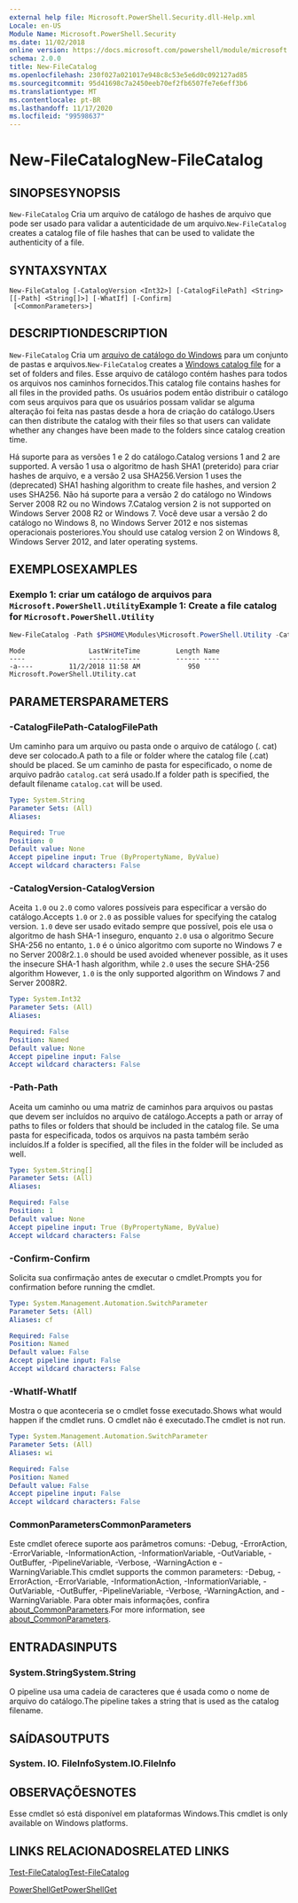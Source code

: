 ```yaml
---
external help file: Microsoft.PowerShell.Security.dll-Help.xml
Locale: en-US
Module Name: Microsoft.PowerShell.Security
ms.date: 11/02/2018
online version: https://docs.microsoft.com/powershell/module/microsoft.powershell.security/new-filecatalog?view=powershell-7.2&WT.mc_id=ps-gethelp
schema: 2.0.0
title: New-FileCatalog
ms.openlocfilehash: 230f027a021017e948c8c53e5e6d0c092127ad85
ms.sourcegitcommit: 95d41698c7a2450eeb70ef2fb6507fe7e6eff3b6
ms.translationtype: MT
ms.contentlocale: pt-BR
ms.lasthandoff: 11/17/2020
ms.locfileid: "99598637"
---
```

# <span data-ttu-id="11c01-102">New-FileCatalog</span><span class="sxs-lookup"><span data-stu-id="11c01-102">New-FileCatalog</span></span>

## <span data-ttu-id="11c01-103">SINOPSE</span><span class="sxs-lookup"><span data-stu-id="11c01-103">SYNOPSIS</span></span>
<span data-ttu-id="11c01-104">`New-FileCatalog` Cria um arquivo de catálogo de hashes de arquivo que pode ser usado para validar a autenticidade de um arquivo.</span><span class="sxs-lookup"><span data-stu-id="11c01-104">`New-FileCatalog` creates a catalog file of file hashes that can be used to validate the authenticity of a file.</span></span>

## <span data-ttu-id="11c01-105">SYNTAX</span><span class="sxs-lookup"><span data-stu-id="11c01-105">SYNTAX</span></span>

```
New-FileCatalog [-CatalogVersion <Int32>] [-CatalogFilePath] <String> [[-Path] <String[]>] [-WhatIf] [-Confirm]
 [<CommonParameters>]
```

## <span data-ttu-id="11c01-106">DESCRIPTION</span><span class="sxs-lookup"><span data-stu-id="11c01-106">DESCRIPTION</span></span>

<span data-ttu-id="11c01-107">`New-FileCatalog` Cria um [arquivo de catálogo do Windows](/windows-hardware/drivers/install/catalog-files) para um conjunto de pastas e arquivos.</span><span class="sxs-lookup"><span data-stu-id="11c01-107">`New-FileCatalog` creates a [Windows catalog file](/windows-hardware/drivers/install/catalog-files) for a set of folders and files.</span></span> <span data-ttu-id="11c01-108">Esse arquivo de catálogo contém hashes para todos os arquivos nos caminhos fornecidos.</span><span class="sxs-lookup"><span data-stu-id="11c01-108">This catalog file contains hashes for all files in the provided paths.</span></span> <span data-ttu-id="11c01-109">Os usuários podem então distribuir o catálogo com seus arquivos para que os usuários possam validar se alguma alteração foi feita nas pastas desde a hora de criação do catálogo.</span><span class="sxs-lookup"><span data-stu-id="11c01-109">Users can then distribute the catalog with their files so that users can validate whether any changes have been made to the folders since catalog creation time.</span></span>

<span data-ttu-id="11c01-110">Há suporte para as versões 1 e 2 do catálogo.</span><span class="sxs-lookup"><span data-stu-id="11c01-110">Catalog versions 1 and 2 are supported.</span></span> <span data-ttu-id="11c01-111">A versão 1 usa o algoritmo de hash SHA1 (preterido) para criar hashes de arquivo, e a versão 2 usa SHA256.</span><span class="sxs-lookup"><span data-stu-id="11c01-111">Version 1 uses the (deprecated) SHA1 hashing algorithm to create file hashes, and version 2 uses SHA256.</span></span> <span data-ttu-id="11c01-112">Não há suporte para a versão 2 do catálogo no Windows Server 2008 R2 ou no Windows 7.</span><span class="sxs-lookup"><span data-stu-id="11c01-112">Catalog version 2 is not supported on Windows Server 2008 R2 or Windows 7.</span></span> <span data-ttu-id="11c01-113">Você deve usar a versão 2 do catálogo no Windows 8, no Windows Server 2012 e nos sistemas operacionais posteriores.</span><span class="sxs-lookup"><span data-stu-id="11c01-113">You should use catalog version 2 on Windows 8, Windows Server 2012, and later operating systems.</span></span>

## <span data-ttu-id="11c01-114">EXEMPLOS</span><span class="sxs-lookup"><span data-stu-id="11c01-114">EXAMPLES</span></span>

### <span data-ttu-id="11c01-115">Exemplo 1: criar um catálogo de arquivos para `Microsoft.PowerShell.Utility`</span><span class="sxs-lookup"><span data-stu-id="11c01-115">Example 1: Create a file catalog for `Microsoft.PowerShell.Utility`</span></span>

```powershell
New-FileCatalog -Path $PSHOME\Modules\Microsoft.PowerShell.Utility -CatalogFilePath \temp\Microsoft.PowerShell.Utility.cat -CatalogVersion 2.0
```

```Output
Mode                LastWriteTime         Length Name
----                -------------         ------ ----
-a----         11/2/2018 11:58 AM            950 Microsoft.PowerShell.Utility.cat
```

## <span data-ttu-id="11c01-116">PARAMETERS</span><span class="sxs-lookup"><span data-stu-id="11c01-116">PARAMETERS</span></span>

### <span data-ttu-id="11c01-117">-CatalogFilePath</span><span class="sxs-lookup"><span data-stu-id="11c01-117">-CatalogFilePath</span></span>

<span data-ttu-id="11c01-118">Um caminho para um arquivo ou pasta onde o arquivo de catálogo (. cat) deve ser colocado.</span><span class="sxs-lookup"><span data-stu-id="11c01-118">A path to a file or folder where the catalog file (.cat) should be placed.</span></span> <span data-ttu-id="11c01-119">Se um caminho de pasta for especificado, o nome de arquivo padrão `catalog.cat` será usado.</span><span class="sxs-lookup"><span data-stu-id="11c01-119">If a folder path is specified, the default filename `catalog.cat` will be used.</span></span>

```yaml
Type: System.String
Parameter Sets: (All)
Aliases:

Required: True
Position: 0
Default value: None
Accept pipeline input: True (ByPropertyName, ByValue)
Accept wildcard characters: False
```

### <span data-ttu-id="11c01-120">-CatalogVersion</span><span class="sxs-lookup"><span data-stu-id="11c01-120">-CatalogVersion</span></span>

<span data-ttu-id="11c01-121">Aceita `1.0` ou `2.0` como valores possíveis para especificar a versão do catálogo.</span><span class="sxs-lookup"><span data-stu-id="11c01-121">Accepts `1.0` or `2.0` as possible values for specifying the catalog version.</span></span> <span data-ttu-id="11c01-122">`1.0` deve ser usado evitado sempre que possível, pois ele usa o algoritmo de hash SHA-1 inseguro, enquanto `2.0` usa o algoritmo Secure SHA-256 no entanto, `1.0` é o único algoritmo com suporte no Windows 7 e no Server 2008r2.</span><span class="sxs-lookup"><span data-stu-id="11c01-122">`1.0` should be used avoided whenever possible, as it uses the insecure SHA-1 hash algorithm, while `2.0` uses the secure SHA-256 algorithm However, `1.0` is the only supported algorithm on Windows 7 and Server 2008R2.</span></span>

```yaml
Type: System.Int32
Parameter Sets: (All)
Aliases:

Required: False
Position: Named
Default value: None
Accept pipeline input: False
Accept wildcard characters: False
```

### <span data-ttu-id="11c01-123">-Path</span><span class="sxs-lookup"><span data-stu-id="11c01-123">-Path</span></span>

<span data-ttu-id="11c01-124">Aceita um caminho ou uma matriz de caminhos para arquivos ou pastas que devem ser incluídos no arquivo de catálogo.</span><span class="sxs-lookup"><span data-stu-id="11c01-124">Accepts a path or array of paths to files or folders that should be included in the catalog file.</span></span> <span data-ttu-id="11c01-125">Se uma pasta for especificada, todos os arquivos na pasta também serão incluídos.</span><span class="sxs-lookup"><span data-stu-id="11c01-125">If a folder is specified, all the files in the folder will be included as well.</span></span>

```yaml
Type: System.String[]
Parameter Sets: (All)
Aliases:

Required: False
Position: 1
Default value: None
Accept pipeline input: True (ByPropertyName, ByValue)
Accept wildcard characters: False
```

### <span data-ttu-id="11c01-126">-Confirm</span><span class="sxs-lookup"><span data-stu-id="11c01-126">-Confirm</span></span>

<span data-ttu-id="11c01-127">Solicita sua confirmação antes de executar o cmdlet.</span><span class="sxs-lookup"><span data-stu-id="11c01-127">Prompts you for confirmation before running the cmdlet.</span></span>

```yaml
Type: System.Management.Automation.SwitchParameter
Parameter Sets: (All)
Aliases: cf

Required: False
Position: Named
Default value: False
Accept pipeline input: False
Accept wildcard characters: False
```

### <span data-ttu-id="11c01-128">-WhatIf</span><span class="sxs-lookup"><span data-stu-id="11c01-128">-WhatIf</span></span>

<span data-ttu-id="11c01-129">Mostra o que aconteceria se o cmdlet fosse executado.</span><span class="sxs-lookup"><span data-stu-id="11c01-129">Shows what would happen if the cmdlet runs.</span></span> <span data-ttu-id="11c01-130">O cmdlet não é executado.</span><span class="sxs-lookup"><span data-stu-id="11c01-130">The cmdlet is not run.</span></span>

```yaml
Type: System.Management.Automation.SwitchParameter
Parameter Sets: (All)
Aliases: wi

Required: False
Position: Named
Default value: False
Accept pipeline input: False
Accept wildcard characters: False
```

### <span data-ttu-id="11c01-131">CommonParameters</span><span class="sxs-lookup"><span data-stu-id="11c01-131">CommonParameters</span></span>

<span data-ttu-id="11c01-132">Este cmdlet oferece suporte aos parâmetros comuns: -Debug, -ErrorAction, -ErrorVariable, -InformationAction, -InformationVariable, -OutVariable, -OutBuffer, -PipelineVariable, -Verbose, -WarningAction e -WarningVariable.</span><span class="sxs-lookup"><span data-stu-id="11c01-132">This cmdlet supports the common parameters: -Debug, -ErrorAction, -ErrorVariable, -InformationAction, -InformationVariable, -OutVariable, -OutBuffer, -PipelineVariable, -Verbose, -WarningAction, and -WarningVariable.</span></span> <span data-ttu-id="11c01-133">Para obter mais informações, confira [about_CommonParameters](https://go.microsoft.com/fwlink/?LinkID=113216).</span><span class="sxs-lookup"><span data-stu-id="11c01-133">For more information, see [about_CommonParameters](https://go.microsoft.com/fwlink/?LinkID=113216).</span></span>

## <span data-ttu-id="11c01-134">ENTRADAS</span><span class="sxs-lookup"><span data-stu-id="11c01-134">INPUTS</span></span>

### <span data-ttu-id="11c01-135">System.String</span><span class="sxs-lookup"><span data-stu-id="11c01-135">System.String</span></span>

<span data-ttu-id="11c01-136">O pipeline usa uma cadeia de caracteres que é usada como o nome de arquivo do catálogo.</span><span class="sxs-lookup"><span data-stu-id="11c01-136">The pipeline takes a string that is used as the catalog filename.</span></span>

## <span data-ttu-id="11c01-137">SAÍDAS</span><span class="sxs-lookup"><span data-stu-id="11c01-137">OUTPUTS</span></span>

### <span data-ttu-id="11c01-138">System. IO. FileInfo</span><span class="sxs-lookup"><span data-stu-id="11c01-138">System.IO.FileInfo</span></span>

## <span data-ttu-id="11c01-139">OBSERVAÇÕES</span><span class="sxs-lookup"><span data-stu-id="11c01-139">NOTES</span></span>

<span data-ttu-id="11c01-140">Esse cmdlet só está disponível em plataformas Windows.</span><span class="sxs-lookup"><span data-stu-id="11c01-140">This cmdlet is only available on Windows platforms.</span></span>

## <span data-ttu-id="11c01-141">LINKS RELACIONADOS</span><span class="sxs-lookup"><span data-stu-id="11c01-141">RELATED LINKS</span></span>

[<span data-ttu-id="11c01-142">Test-FileCatalog</span><span class="sxs-lookup"><span data-stu-id="11c01-142">Test-FileCatalog</span></span>](Test-FileCatalog.md)

[<span data-ttu-id="11c01-143">PowerShellGet</span><span class="sxs-lookup"><span data-stu-id="11c01-143">PowerShellGet</span></span>](/powerShell/module/powershellget)
